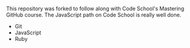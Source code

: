 This repository was forked to follow along with Code School's Mastering GitHub course. The JavaScript path on Code School is really well done.

* Git
* JavaScript
* Ruby

